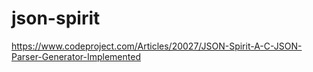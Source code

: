 # json-spirit

https://www.codeproject.com/Articles/20027/JSON-Spirit-A-C-JSON-Parser-Generator-Implemented
